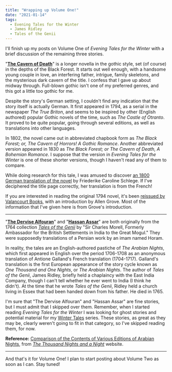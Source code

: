 ```yaml
---
title: "Wrapping up Volume One!"
date: "2021-01-14"
tags: 
  - Evening Tales for the Winter
  - James Ridley
  - Tales of the Genii
---
```


I'll finish up my posts on Volume One of _Evening Tales for the Winter_ with a brief discussion of the remaining three stories.

"[**The Cavern of Death**](https://archive.org/details/eveningtalesfor00unkngoog/page/n124/mode/2up)" is a longer novella in the gothic style, set (of course) in the depths of the Black Forest. It starts out well enough, with a handsome young couple in love, an interfering father, intrigue, family skeletons, and the mysterious dark cavern of the title. I confess that I gave up about midway through. Full-blown gothic isn't one of my preferred genres, and this got a little too gothic for me.

<!--more-->

Despite the story's German setting, I couldn't find any indication that the story itself is actually German. It first appeared in 1794, as a serial in the newspaper _The True Briton_, and seems to be inspired by other (English authored) popular Gothic novels of the time, such as _The Castle of Otranto_. It proved to be quite popular, going through several editions, as well as translations into other languages.

In 1802, the novel came out in abbreviated chapbook form as _The Black Forest; or, The Cavern of Horrors! A Gothic Romance_. Another abbreviated version appeared in 1830 as _The Black Forest; or The Cavern of Death, A Bohemian Romance_. I suppose that the version in _Evening Tales for the Winter_ is one of these shorter versions, though I haven't read any of them to compare.

While doing research for this tale, I was amused to discover [an 1800 German translation of the novel](https://books.google.com/books?id=MUpZAAAAcAAJ&newbks=1&newbks_redir=0&printsec=frontcover&source=gbs_ge_summary_r&cad=0#v=onepage&q&f=false) by Friederike Caroline Schlege. If I've deciphered the title page correctly, her translation is from the French!

If you are interested in reading the original 1794 novel, it's been [reissued by Valancourt Books](https://www.valancourtbooks.com/the-cavern-of-death-1794.html), with an introduction by Allen Grove. Most of the information that I've given here is from Grove's introduction.

* * *

"[**The Dervise Alfouran**](https://archive.org/details/eveningtalesfor00unkngoog/page/n168/mode/2up)" and "[**Hassan Assar**](https://archive.org/details/eveningtalesfor00unkngoog/page/n176/mode/2up)" are both originally from the 1764 collection [_Tales of the Genii_](https://archive.org/stream/talesofgenii00morerich?ref=ol#page/n5/mode/2up) by "Sir Charles Morell, Formerly Ambassador for the British Settlements in India to the Great Mogul." They were supposedly translations of a Persian work by an imam named Horam.

In reality, the tales are an English-authored pastiche of _The Arabian Nights_, which first appeared in English over the period 1706-1708 as an anonymous translation of Antione Galland's French translation (1704-1717). Galland's translation is the first European appearance of the story cycle known as _One Thousand and One Nights_, or _The Arabian Nights_. The author of _Tales of the Genii_, James Ridley, briefly held a chaplaincy with the East India Company, though I can't tell whether he ever went to India (I think he didn't). At the time that he wrote _Tales of the Genii_, Ridley held a church living in Essex that had been handed down from his father. He died in 1765.

I'm sure that "The Dervise Alfouran" and "Hassan Assar" are fine stories, but I must admit that I skipped over them. Remember, when I started reading _Evening Tales for the Winter_ I was looking for ghost stories and potential material for my [Winter Tales](https://multoghost.wordpress.com/winter-tales/) series. These stories, as great as they may be, clearly weren't going to fit in that category, so I've skipped reading them, for now.

**Reference:** [Comparison of the Contents of Various Editions of Arabian Nights](https://www.wollamshram.ca/1001/toc.htm), from [_The Thousand Nights and a Night_](https://www.wollamshram.ca/1001/index.htm) website.

* * *

And that's it for Volume One! I plan to start posting about Volume Two as soon as I can. Stay tuned!
